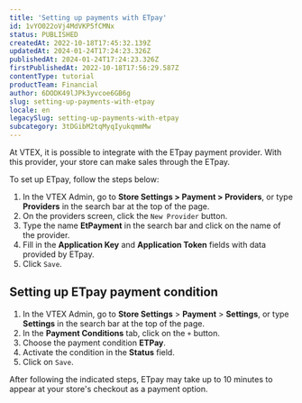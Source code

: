 ```yaml
---
title: 'Setting up payments with ETpay'
id: 1vYO022oVj4MdVKP5fCMNx
status: PUBLISHED
createdAt: 2022-10-18T17:45:32.139Z
updatedAt: 2024-01-24T17:24:23.326Z
publishedAt: 2024-01-24T17:24:23.326Z
firstPublishedAt: 2022-10-18T17:56:29.587Z
contentType: tutorial
productTeam: Financial
author: 6DODK49lJPk3yvcoe6GB6g
slug: setting-up-payments-with-etpay
locale: en
legacySlug: setting-up-payments-with-etpay
subcategory: 3tDGibM2tqMyqIyukqmmMw
---
```


At VTEX, it is possible to integrate with the ETpay payment provider. With this provider, your store can make sales through the ETpay.

To set up ETpay, follow the steps below:

1. In the VTEX Admin, go to __Store Settings > Payment > Providers__, or type __Providers__ in the search bar at the top of the page.
2. On the providers screen, click the `New Provider` button.
3. Type the name __EtPayment__ in the search bar and click on the name of the provider.
4. Fill in the __Application Key__ and __Application Token__ fields with data provided by ETpay.
5. Click `Save`.

## Setting up ETpay payment condition 

1. In the VTEX Admin, go to **Store Settings** > **Payment** > **Settings**, or type **Settings** in the search bar at the top of the page.
2. In the __Payment Conditions__ tab, click on the `+` button.
3. Choose the payment condition __ETPay__.
4. Activate the condition in the __Status__ field.
5. Click on `Save`.

After following the indicated steps, ETpay may take up to 10 minutes to appear at your store's checkout as a payment option.
